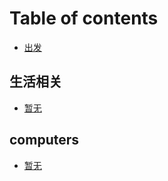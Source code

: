 # Table of contents

* [出发](README.md)

## 生活相关

* [暂无](sheng-huo-xiang-guan/untitled.md)

## computers

* [暂无](computers/untitled.md)

